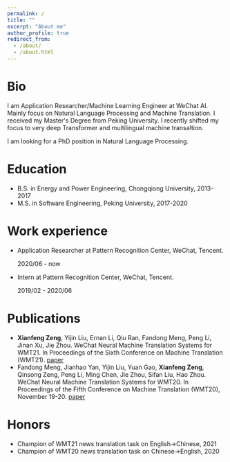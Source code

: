 ```yaml
---
permalink: /
title: ""
excerpt: "About me"
author_profile: true
redirect_from: 
  - /about/
  - /about.html
---
```


Bio
======
I am Application Researcher/Machine Learning Engineer at WeChat AI. Mainly focus on Natural Language Processing and Machine Translation. I received my Master's Degree from Peking University. I recently shifted my focus to very deep Transformer and multilingual machine transaltion.

I am looking for a PhD position in Natural Language Processing.

Education
======
* B.S. in Energy and Power Engineering, Chongqiong University, 2013-2017
* M.S. in Software Engineering, Peking University, 2017-2020

Work experience
======
* Application Researcher at Pattern Recognition Center, WeChat, Tencent.

  2020/06 - now 

* Intern at Pattern Recognition Center, WeChat, Tencent.

  2019/02 - 2020/06

Publications
======
* **Xianfeng Zeng**, Yijin Liu, Ernan Li, Qiu Ran, Fandong Meng, Peng Li, Jinan Xu, Jie Zhou. WeChat Neural Machine Translation Systems for WMT21. In Proceedings of the Sixth Conference on Machine Translation (WMT21). [paper](https://aclanthology.org/2021.wmt-1.23/)
* Fandong Meng, Jianhao Yan, Yijin Liu, Yuan Gao, **Xianfeng Zeng**, Qinsong Zeng, Peng Li, Ming Chen, Jie Zhou, Sifan Liu, Hao Zhou. WeChat Neural Machine Translation Systems for WMT20. In Proceedings of the Fifth Conference on Machine Translation (WMT20), November 19-20. [paper](https://aclanthology.org/2020.wmt-1.24/)
  
Honors
======
* Champion of WMT21 news translation task on English->Chinese, 2021
* Champion of WMT20 news translation task on Chinese->English, 2020

